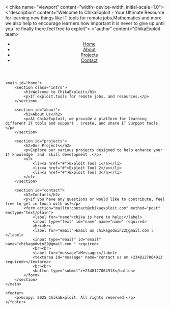 <html lang="en">

<head>
    <chika charset="UTF-8">
    < chika name="viewport" content="width=device-width, initial-scale=1.0">
    <"description" content="Welcome to ChikaExploit - Your Ultimate Resource for learning new things like IT tools for remote jobs,Mathematics and more we also help to encourage learners how important it is never to give up until you 're finally there.feel free to exploit">
    <"author" content="ChikaExploit team>
    <title>Chikalearning centre - Home</title>
    <link rel="stylesheet" href="styles.css">
    <script src="script.js" defer></script>
</head>

<body>
    <header>
        <nav>
            <ul>
                <li><a href="#home">Home</a></li>
                <li><a href="#about">About</a></li>
                <li><a href="#projects">Projects</a></li>
                <li><a href="#contact">Contact</a></li>
            </ul>
        </nav>
    </header>

    <main id="home">
        <section class="intro">
            <h1>Welcome to ChikaExploit</h1>
            <p>IT exploit,tools for remote jobs, and resources.</p>
        </section>

        <section id="about">
            <h2>About Us</h2>
            <p>At ChikaExploit, we provide a platform for learning different IT tools and support , create, and share IT Surppot tools.</p>
        </section>

        <section id="projects">
            <h2>Our Projects</h2>
            <p>Explore our various projects designed to help enhance your IT knowledge  and  skill development .</p>
            <ul>
                <li><a href="#">Exploit Tool 1</a></li>
                <li><a href="#">Exploit Tool 2</a></li>
                <li><a href="#">Exploit Tool 3</a></li>
            </ul>
        </section>

        <section id="contact">
            <h2>Contact</h2>
            <p>If you have any questions or would like to contribute, feel free to get in touch with us!</p>
            <form action="mailto:contact@chikaexploit.com" method="post" enctype="text/plain">
                <label for="name">chika is here to help:</label>
                <input type="text" id="name" name="name" required>
                <br><br>
                <label for="email">Email us chikagodwin22@gmail.com :</label>
                <input type="email" id="email" name="chikagodwin22@gmail.com " required>
                <br><br>
                <label for="message">Message:</label>
                <textarea id="message" name="contact us on +2348127064913 required></textarea>
                <br><br>
                <button type="submit">+2348127064913</button>
            </form>
        </section>
    </main>

    <footer>
        <p>&copy; 2025 ChikaExploit. All rights reserved.</p>
    </footer>
</body>

</html>
